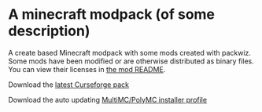 # A minecraft modpack (of some description)

A create based Minecraft modpack with some mods created with packwiz. Some mods have been modified or are otherwise distributed as binary files. You can view their licenses in [the mod README](mods/README.txt).

Download the [latest Curseforge pack](https://khakers.github.io/minecraft-2022-modpack/builds/curseforge.zip)

Download the auto updating [MultiMC/PolyMC installer profile](https://khakers.github.io/minecraft-2022-modpack/builds/installer.zip)


